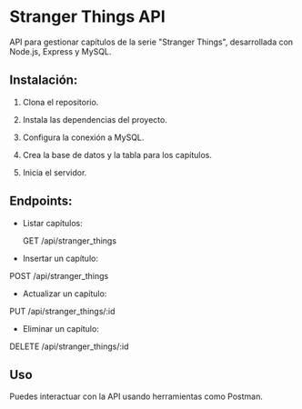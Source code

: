 
# Stranger Things API

API para gestionar capítulos de la serie "Stranger Things", desarrollada con Node.js, Express y MySQL.

## Instalación:

1. Clona el repositorio.

2. Instala las dependencias del proyecto.

3. Configura la conexión a MySQL.

4. Crea la base de datos y la tabla para los capítulos.

5. Inicia el servidor.

## Endpoints:

* Listar capítulos: 

    GET /api/stranger_things

* Insertar un capítulo:

POST /api/stranger_things

* Actualizar un capítulo:

PUT /api/stranger_things/:id

* Eliminar un capítulo:

DELETE /api/stranger_things/:id

## Uso

Puedes interactuar con la API usando herramientas como Postman.
